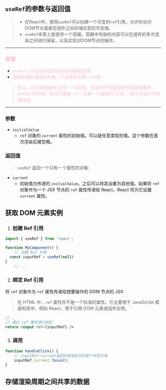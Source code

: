 ## `useRef`的参数与返回值
> - 在React中，使用`useRef`可以创建一个可变的`ref`引用，允许你访问DOM节点或者在组件之间存储任意的可变值。
> - `useRef`本质上是提供一个容器，容器中存放的内容可以在组件的多次渲染之间进行保留，以及实现对DOM节点的操作。

---
### <span style='color:pink'>原理</span>
- <span style='color:pink'>`useRef()`只在组件首次渲染的时候被创建
- <span style='color:pink'>当组件重新渲染的时候，不会重复创建`ref`对象
> <span style='color:pink'>所以，当你希望组件“记住”一些信息，但是你不希望这些信息触发重新 render 的时候，你可以使用 `ref`，它像一个秘密的“口袋”，用于在组件中存储信息。
---
### 参数 
- `initialValue`
  - `ref` 对象的 `current` 属性的初始值。可以是任意类型的值。这个参数在首次渲染后被忽略。

### 返回值 
> `useRef` 返回一个只有一个属性的对象:

- `current`
  - 初始值为传递的 `initialValue`。之后可以将其设置为其他值。如果将 `ref` 对象作为一个 JSX 节点的 `ref` 属性传递给 React，React 将为它设置 `current` 属性。


## 获取 DOM 元素实例

1. ### 创建 Ref 引用
```jsx
import { useRef } from 'react';

function MyComponent() {
    // 创建 Ref 引用
  const inputRef = useRef(null)
}
    // ...
```
2. ### 绑定 Ref 引用
将 `ref` 对象作为 `ref` 属性传递给想要操作的 DOM 节点的 JSX
> 在 HTML 中，`ref` 属性并不是一个标准的属性。它主要用于 JavaScript 框架和库中，例如 React，用于引用 DOM 元素或组件实例。
```jsx
// ...
// 通过 ref 属性进行绑定
return <input ref={inputRef} />
```

3. ### 调用
```jsx
function handleClick() {
    // inputRef.current返回的是绑定过的那个标签元素
    inputRef.current.focus();
}
```

## 存储渲染周期之间共享的数据
